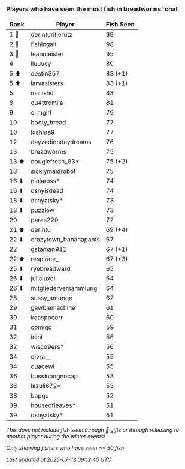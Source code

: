 ### Players who have seen the most fish in breadworms' chat
| Rank | Player | Fish Seen |
|------|--------|-----------|
| 1 🥇  | derinturitierutz  | 99 |
| 2 🥈  | fishingalt  | 98 |
| 3 🥉  | leanmeister  | 95 |
| 4  | lluuucy  | 89 |
| 5 ⬆ | destin357  | 83 (+1) |
| 5 ⬆ | larvasisters  | 83 (+1) |
| 5  | miiiiisho  | 83 |
| 8  | qu4ttromila  | 81 |
| 9  | c_mgirl  | 79 |
| 10  | booty_bread  | 77 |
| 10  | kishma9  | 77 |
| 12  | dayzedinndaydreams  | 76 |
| 13  | breadworms  | 75 |
| 13 ⬆ | dougiefresh_83*  | 75 (+2) |
| 13  | sicklymaidrobot  | 75 |
| 16 ⬇ | ninjaross*  | 74 |
| 16 ⬇ | osnyisdead  | 74 |
| 18 ⬇ | osnyatsky*  | 73 |
| 18 ⬇ | puzzlow  | 73 |
| 20  | paras220  | 72 |
| 21 ⬆ | derintu  | 69 (+4) |
| 22 ⬇ | crazytown_bananapants  | 67 |
| 22  | gstaman911  | 67 (+1) |
| 22 ⬆ | respirate_  | 67 (+3) |
| 25 ⬇ | ryebreadward  | 65 |
| 26 ⬇ | julialuxel  | 64 |
| 26 ⬇ | mitgliederversammlung  | 64 |
| 28  | sussy_amonge  | 62 |
| 29  | gawblemachine  | 61 |
| 30  | kaasppeerr  | 60 |
| 31  | comiqq  | 59 |
| 32  | idini  | 56 |
| 32  | wisco9ers*  | 56 |
| 34  | divra__  | 55 |
| 34  | ouacewi  | 55 |
| 36  | bussinongnocap  | 53 |
| 36  | lazuli672*  | 53 |
| 38  | bapqo  | 52 |
| 39  | houseofleaves*  | 51 |
| 39  | osnyatsky*  | 51 |

_This does not include fish seen through 🎁 gifts or through releasing to another player during the winter events!_

_Only showing fishers who have seen >= 50 fish_

_Last updated at 2025-07-13 09:12:45 UTC_